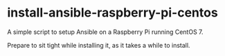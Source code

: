 # install-ansible-raspberry-pi-centos
A simple script to setup Ansible on a Raspberry Pi running CentOS 7.

Prepare to sit tight while installing it, as it takes a while to install.
